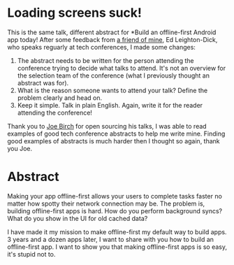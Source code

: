 # Loading screens suck!

This is the same talk, different abstract for *Build an offline-first Android app today! After some feedback from [a friend of mine](https://kingfisherdata.com/about-us/), Ed Leighton-Dick, who speaks reguarly at tech conferences, I made some changes:

1. The abstract needs to be written for the person attending the conference trying to decide what talks to attend. It's not an overview for the selection team of the conference (what I previously thought an abstract was for). 
2. What is the reason someone wants to attend your talk? Define the problem clearly and head on. 
3. Keep it simple. Talk in plain English. Again, write it for the reader attending the conference!

Thank you to [Joe Birch](https://github.com/hitherejoe/PublicSpeaking) for open sourcing his talks, I was able to read examples of good tech conference abstracts to help me write mine. Finding good examples of abstracts is much harder then I thought so again, thank you Joe.

# Abstract

Making your app offline-first allows your users to complete tasks faster no matter how spotty their network connection may be. The problem is, building offline-first apps is hard. How do you perform background syncs? What do you show in the UI for old cached data? 

I have made it my mission to make offline-first my default way to build apps. 3 years and a dozen apps later, I want to share with you how to build an offline-first app. I want to show you that making offline-first apps is so easy, it's stupid not to.